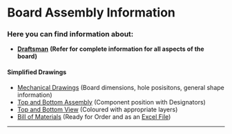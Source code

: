 # Board Assembly Information 

### Here you can find information about:
* [**Draftsman**](https://github.com/MustafaBiyikli/SMAQ/blob/master/Hardware/Board%20Assembly/Draftsman.pdf) **(Refer for complete information for all aspects of the board)**
#### Simplified Drawings
* [Mechanical Drawings](https://github.com/MustafaBiyikli/SMAQ/blob/master/Hardware/Board%20Assembly/Simplified-Mechanical-Drawing.pdf)  (Board dimensions, hole posisitons, general shape information)
* [Top and Bottom Assembly](https://github.com/MustafaBiyikli/SMAQ/blob/master/Hardware/Board%20Assembly/Simplified-Assembly-Drawings.pdf) (Component position with Designators)
* [Top and Bottom View](https://github.com/MustafaBiyikli/SMAQ/blob/master/Hardware/Board%20Assembly/Simplified-TopandBottom-Layers.pdf) (Coloured with appropriate layers)
* [Bill of Materials](https://github.com/MustafaBiyikli/SMAQ/blob/master/Hardware/Board%20Assembly/SMAQ-Board_DesignBOM.pdf) (Ready for Order and as an [Excel File](https://github.com/MustafaBiyikli/SMAQ/blob/master/Hardware/Board%20Assembly/SMAQ-Board_DesignBOM.xlsx))
---
